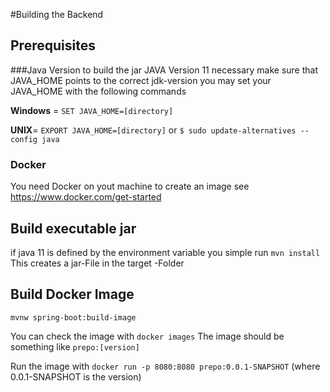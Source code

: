 #Building the Backend
## Prerequisites
###Java Version
to build the jar JAVA Version 11 necessary
make sure that JAVA_HOME points to the correct jdk-version
you may set your JAVA_HOME with the following commands

**Windows** = `SET JAVA_HOME=[directory] `

**UNIX**= `EXPORT JAVA_HOME=[directory]` or `$ sudo update-alternatives --config java`
### Docker
You need Docker on yout machine to create an image
see https://www.docker.com/get-started

## Build executable jar
if java 11 is defined by the environment variable you simple run
`mvn install`
This creates a jar-File in the target -Folder

## Build Docker Image
`mvnw spring-boot:build-image`

You can check the image with `docker images`
The image should be something like `prepo:[version]`

Run the image with `docker run -p 8080:8080 prepo:0.0.1-SNAPSHOT` 
(where 0.0.1-SNAPSHOT is the version)
